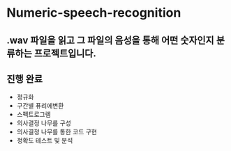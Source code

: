 # Numeric-speech-recognition
## .wav 파일을 읽고 그 파일의 음성을 통해 어떤 숫자인지 분류하는 프로젝트입니다.

## 진행 완료
- 정규화
- 구간별 퓨리에변환
- 스펙트로그렘
- 의사결정 나무를 구성
- 의사결정 나무를 통한 코드 구현
- 정확도 테스트 및 분석

